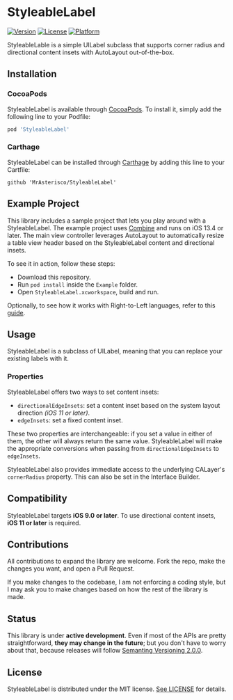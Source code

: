 # StyleableLabel

[![Version](https://img.shields.io/cocoapods/v/StyleableLabel.svg?style=flat)](https://cocoapods.org/pods/StyleableLabel)
[![License](https://img.shields.io/cocoapods/l/StyleableLabel.svg?style=flat)](https://cocoapods.org/pods/StyleableLabel)
[![Platform](https://img.shields.io/cocoapods/p/StyleableLabel.svg?style=flat)](https://cocoapods.org/pods/StyleableLabel)

StyleableLable is a simple UILabel subclass that supports corner radius and directional content insets with AutoLayout out-of-the-box.

## Installation

### CocoaPods

StyleableLabel is available through [CocoaPods](https://cocoapods.org). To install
it, simply add the following line to your Podfile:

```ruby
pod 'StyleableLabel'
```

### Carthage
StyleableLabel can be installed through [Carthage](https://github.com/Carthage/Carthage) by adding this line to your Cartfile:

```
github 'MrAsterisco/StyleableLabel'
```

## Example Project
This library includes a sample project that lets you play around with a StyleableLabel. The example project uses [Combine](https://developer.apple.com/documentation/combine) and runs on iOS 13.4 or later. The main view controller leverages AutoLayout to automatically resize a table view header based on the StyleableLabel content and directional insets.

To see it in action, follow these steps:

- Download this repository.
- Run `pod install` inside the `Example` folder.
- Open `StyleableLabel.xcworkspace`, build and run.

Optionally, to see how it works with Right-to-Left languages, refer to this [guide](https://developer.apple.com/library/archive/documentation/MacOSX/Conceptual/BPInternational/TestingYourInternationalApp/TestingYourInternationalApp.html). 

## Usage
StyleableLabel is a subclass of UILabel, meaning that you can replace your existing labels with it.

### Properties
StyleableLabel offers two ways to set content insets:

- `directionalEdgeInsets`: set a content inset based on the system layout direction *(iOS 11 or later)*.
- `edgeInsets`: set a fixed content inset.

These two properties are interchangeable: if you set a value in either of them, the other will always return the same value. StyleableLabel will make the appropriate conversions when passing from `directionalEdgeInsets` to `edgeInsets`.

StyleableLabel also provides immediate access to the underlying CALayer's `cornerRadius` property. This can also be set in the Interface Builder.

## Compatibility
StyleableLabel targets **iOS 9.0 or later**. To use directional content insets, **iOS 11 or later** is required.

## Contributions
All contributions to expand the library are welcome. Fork the repo, make the changes you want, and open a Pull Request.

If you make changes to the codebase, I am not enforcing a coding style, but I may ask you to make changes based on how the rest of the library is made.

## Status
This library is under **active development**. Even if most of the APIs are pretty straightforward, **they may change in the future**; but you don't have to worry about that, because releases will follow [Semanting Versioning 2.0.0](https://semver.org).

## License
StyleableLabel is distributed under the MIT license. [See LICENSE](https://github.com/MrAsterisco/StyleableLabel/blob/master/LICENSE) for details.
